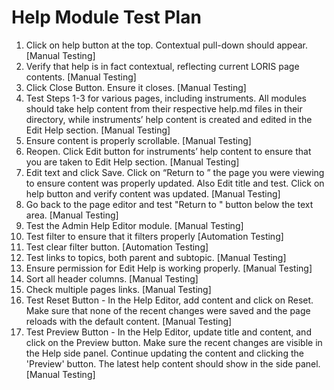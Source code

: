 # Help Module Test Plan

1.  Click on help button at the top. Contextual pull-down should appear.
    [Manual Testing]
2.  Verify that help is in fact contextual, reflecting current LORIS page contents.
    [Manual Testing]
3.  Click Close Button. Ensure it closes.
    [Manual Testing]
4.  Test Steps 1-3 for various pages, including instruments. All modules should take help content from their respective help.md files in their directory, while instruments’ help content is created and edited in the Edit Help section.
    [Manual Testing]
6.  Ensure content is properly scrollable.
    [Manual Testing]
7.  Reopen. Click Edit button for instruments’ help content to ensure that you are taken to Edit Help section.
    [Manual Testing]
8.  Edit text and click Save. Click on “Return to ” the page you were viewing to ensure content was properly updated. Also Edit title and test. Click on help button and verify content was updated.
    [Manual Testing]
9.  Go back to the page editor and test "Return to " button below the text area.
    [Manual Testing]
10. Test the Admin Help Editor module.
    [Manual Testing]
11. Test filter to ensure that it filters properly
    [Automation Testing]
12. Test clear filter button.
    [Automation Testing]
13. Test links to topics, both parent and subtopic.
    [Manual Testing]
14. Ensure permission for Edit Help is working properly.
    [Manual Testing]
15. Sort all header columns.
    [Manual Testing]
16. Check multiple pages links.
    [Manual Testing]
17. Test Reset Button - In the Help Editor, add content and click on Reset. Make sure that none of the recent changes were
    saved and the page reloads with the default content.
    [Manual Testing]
18. Test Preview Button - In the Help Editor, update title and content, and click on the Preview button. Make sure
    the recent changes are visible in the Help side panel. Continue updating the content and clicking the 'Preview' button. The latest help content should show in the side panel.
    [Manual Testing]
